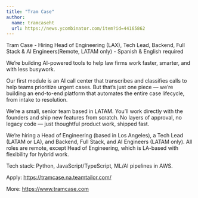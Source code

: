 ```yaml
---
title: "Tram Case"
author:
  name: tramcaseht
  url: https://news.ycombinator.com/item?id=44165862
---
```


<JobNavigation />

Tram Case - Hiring Head of Engineering (LAX), Tech Lead, Backend, Full Stack &amp; AI Engineers(Remote, LATAM only) - Spanish &amp; English required

We’re building AI-powered tools to help law firms work faster, smarter, and with less busywork.

Our first module is an AI call center that transcribes and classifies calls to help teams prioritize urgent cases. But that’s just one piece — we’re building an end-to-end platform that automates the entire case lifecycle, from intake to resolution.

We’re a small, senior team based in LATAM. You’ll work directly with the founders and ship new features from scratch. No layers of approval, no legacy code — just thoughtful product work, shipped fast.

We’re hiring a Head of Engineering (based in Los Angeles), a Tech Lead (LATAM or LA), and Backend, Full Stack, and AI Engineers (LATAM only). All roles are remote, except Head of Engineering, which is LA-based with flexibility for hybrid work.

Tech stack: Python, JavaScript&#x2F;TypeScript, ML&#x2F;AI pipelines in AWS.

Apply: <a href="https:&#x2F;&#x2F;tramcase.na.teamtailor.com&#x2F;" rel="nofollow">https:&#x2F;&#x2F;tramcase.na.teamtailor.com&#x2F;</a>

More: <a href="https:&#x2F;&#x2F;www.tramcase.com" rel="nofollow">https:&#x2F;&#x2F;www.tramcase.com</a>
<JobApplication />
